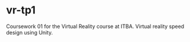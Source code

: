 # vr-tp1
Coursework 01 for the Virtual Reality course at ITBA. Virtual reality speed design using Unity.
